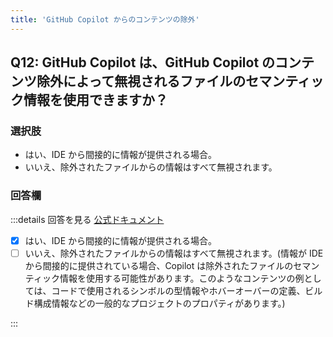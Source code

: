 ```yaml
---
title: 'GitHub Copilot からのコンテンツの除外'
---
```


## Q12: GitHub Copilot は、GitHub Copilot のコンテンツ除外によって無視されるファイルのセマンティック情報を使用できますか？

### 選択肢

- はい、IDE から間接的に情報が提供される場合。
- いいえ、除外されたファイルからの情報はすべて無視されます。

### 回答欄

:::details 回答を見る
[公式ドキュメント](https://docs.github.com/ja/copilot/managing-copilot/configuring-and-auditing-content-exclusion/excluding-content-from-github-copilot#limitations-of-content-exclusions)

- [x] はい、IDE から間接的に情報が提供される場合。
- [ ] いいえ、除外されたファイルからの情報はすべて無視されます。(情報が IDE から間接的に提供されている場合、Copilot は除外されたファイルのセマンティック情報を使用する可能性があります。このようなコンテンツの例としては、コードで使用されるシンボルの型情報やホバーオーバーの定義、ビルド構成情報などの一般的なプロジェクトのプロパティがあります。)

:::
